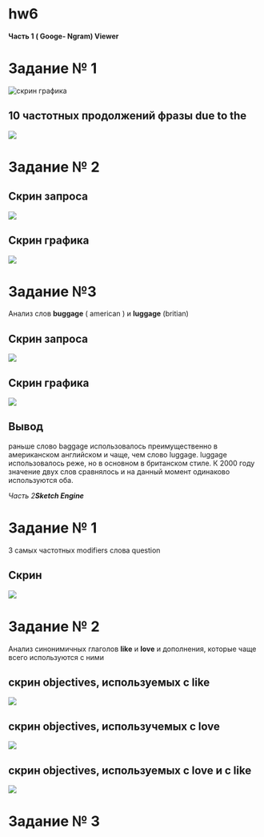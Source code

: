 
# hw6

**Часть 1 ( Googe- Ngram) Viewer**

# **Задание № 1**
![скрин графика](https://github.com/JanaProsolovich/hw6/blob/master/1%20задание.png)

## 10 частотных продолжений фразы **due to the** 

![](https://github.com/JanaProsolovich/hw6/blob/master/1%20задание%202.png)

# **Задание № 2**

## Скрин запроса 

![](https://github.com/JanaProsolovich/hw6/blob/master/2%20задание%201.png)

## Скрин графика

![](https://github.com/JanaProsolovich/hw6/blob/master/2%20задание%202.png)

# **Задание №3**

Анализ слов **buggage** ( american ) и **luggage** (britian) 

## Скрин запроса   

![](https://github.com/JanaProsolovich/hw6/blob/master/задание%201.png)

## Скрин графика
 
![](https://github.com/JanaProsolovich/hw6/blob/master/3%20задание%202.png)

## Вывод
раньше слово baggage использовалось преимущественно в американском английском и чаще, чем слово luggage. luggage использовалось реже, но в основном в британском стиле. К 2000 году значение двух слов сравнялось и на данный момент одинаково используются оба. 

*Часть 2**Sketch Engine***

# Задание № 1

З самых частотных modifiers слова question

## Скрин

![](https://github.com/JanaProsolovich/hw6/blob/master/часть%202%20задание%201.PNG)

# Задание № 2 

Анализ синонимичных глаголов **like** и **love** и дополнения, которые чаще всего используются с ними

## скрин objectives, используемых с like
![](https://github.com/JanaProsolovich/hw6/blob/master/задание%202%20Like.PNG)

## скрин objectives, использучемых с love

![](https://github.com/JanaProsolovich/hw6/blob/master/задание%202%20love.PNG)

## скрин objectives, используемых с love и c like

![](https://github.com/JanaProsolovich/hw6/blob/master/2%20love%20like.PNG)


# Задание № 3





